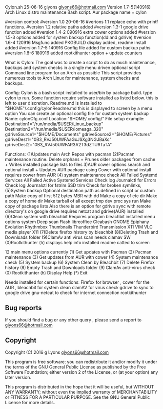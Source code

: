 Cylon.sh  25-06-16 glyons glyons66@hotmail.com
Version 1.7-5(140916)  Arch Linux distro maintenance  Bash script. 
Aur package name = cylon

#version control:
#version 1.0 20-06-16
#verions 1.1 replace echo with printf functions.
#version 1.2 relative paths added 
#version 1.3-1 google drive function added 
#version 1.4-2 090916 extra cower options added
#version 1.5-3 options added for system backup function(dd and gdrive)
#version 1.6-4  120916 Msgfunc added PKGBUILD display added, 
readme install added
#version 1.7-5  140916 Config file added for custom backup paths
#version 1.8-6  180916 added rootkithunter option + update counters

What is Cylon:
The goal was to create a script to do as much maintenance, 
backups and system checks in a single menu driven optional script 
Command line program for an Arch as possible
This script provides numerous tools 
to Arch Linux for maintenance, system checks and backups.  

Config:
Cylon is a bash script installed to user/bin by package 
build. type cylon to run. Some function require software installed 
as listed below. this is left to user discretion.
Readme.md is installed to "$HOME"/.config/cylonReadme.md
this is displayed to screen by a menu option
You can create an optional config file for custom system backup
Name: cylonCfg.conf
Location:"$HOME/.config/"
File setup example:
Destination1="/run/media/$USER/Linux_backup"
Destination2="/run/media/$USER/iomeaga_320"
gdriveSource1="$HOME/Documents"
gdriveSource2="$HOME/Pictures"
gdriveDest1="0B3_RVJ50UWFAaGxJSXg3NGJBaXc"
gdriveDest2="0B3_RVJ50UWFAR3A2T3dZTU9TaTA"



Functions:
(1)Updates main Arch Repos with pacman
(2)Pacman maintenance routine.
Delete orphans + Prunes older packages from cache +
Writes installed package lists to files 
3)AUR cower options search and optional install + Updates AUR package
using  Cower with optional install requires cower  from AUR
(4) system maintenance check
All Failed Systemd Services
All Failed Active Systemd Services
Check log Journalctl for Errors
Check log Journalctl for fstrim SSD trim
Check for broken symlinks, 
(5)System backup
Optional destination path as defined in script or custom path
Make copy of first 512 bytes MBR with dd
Make a copy of etc dir
Make a copy of home dir
Make tarball of all except tmp dev proc sys run
Make copy of package lists
Also there is an option 
for gdrive sync with remote directory's on google drive requires netcat 
and gdrive(AUR) installed
(6)Clean system with bleachbit
Requires program bleachbit installed menu options
system
Deep scan Flash libreoffice Cleabash GNOME Epiphany
Evolution Rhythmbox Thumbnails
Thunderbird Transmission X11 VIM VLC media player X11
(7)Delete firefox history by bleachbit
(8)Deleting Trash and Downloads folder
(9)ClamAv anti virus scan  needs clamav SW
(0)Rootkithunter
(h) displays help info installed readme catted to screen

12 main menu options currently
    (1)     Get updates with Pacman
    (2)     Pacman maintenance
    (3)     Get updates from AUR with cower
    (4)     System maintenance check
    (5)     System backup
    (6)     System Clean by Bleachbit
    (7)     Delete Firefox history
    (8)     Empty Trash and Downloads folder
    (9)     ClamAv anti-virus check
    (0)     Rootkithunter
    (h)    Display Help
    (*)     Exit
    
Needs installed for certain functions:
Firefox for browser , 
cower for the AUR , 
bleachbit for system clean
clamAV for virus check
gdrive to sync to google drive
gnu-netcat to check for internet connection
rootkithunter

Bug reports
-----------

If you should find a bug or any other query , please send a report to glyons66@hotmail.com

Copyright
---------

Copyright (C) 2016 g Lyons <glyons66@hotmail.com>

This program is free software; you can redistribute it and/or modify
it under the terms of the GNU General Public License as published by
the Free Software Foundation; either version 2 of the License, or
(at your option) any later version.

This program is distributed in the hope that it will be useful,
but WITHOUT ANY WARRANTY; without even the implied warranty of
MERCHANTABILITY or FITNESS FOR A PARTICULAR PURPOSE. See the
GNU General Public License for more details.



